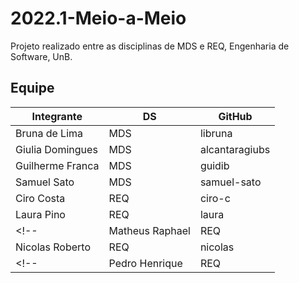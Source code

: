 # 2022.1-Meio-a-Meio
Projeto realizado entre as disciplinas de MDS e REQ, Engenharia de Software, UnB.

## Equipe
| Integrante       | DS | GitHub         |
|------------------|---|----------------|
| Bruna de Lima    |MDS| libruna        |
| Giulia Domingues |MDS| alcantaragiubs |
| Guilherme Franca |MDS| guidib     |
| Samuel Sato      |MDS| samuel-sato    |
| Ciro Costa       |REQ| ciro-c         |
| Laura Pino       |REQ| laura          |
<!-- | Matheus Raphael  |REQ| matheus        | -->
| Nicolas Roberto  |REQ| nicolas        |
<!-- | Pedro Henrique   |REQ| PedroMoraes39  | -->
